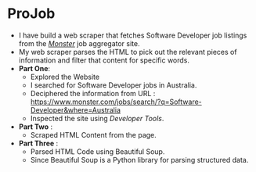 # ProJob
-  I have build a web scraper that fetches Software Developer job listings from the [*Monster*](https://www.monster.com/jobs/search/?q=Software-Developer) job aggregator site.
-  My web scraper parses the HTML to pick out the relevant pieces of information and filter that content for specific words.
-  **Part One**:
    - Explored the Website
    - I searched for Software Developer jobs in Australia.
    - Deciphered the information from URL : https://www.monster.com/jobs/search/?q=Software-Developer&where=Australia
    - Inspected the site using *_Developer Tools_*.
- **Part Two** :
    - Scraped HTML Content from the page.
- **Part Three** : 
     - Parsed HTML Code using Beautiful Soup.
     - Since Beautiful Soup is a Python library for parsing structured data.

